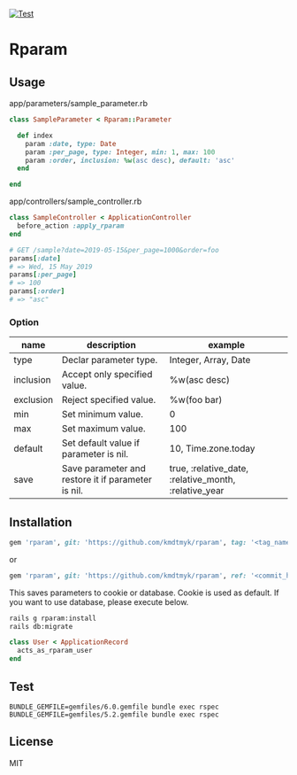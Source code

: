 [![Test](https://github.com/kmdtmyk/rparam/workflows/Test/badge.svg)](https://github.com/kmdtmyk/rparam/actions)

# Rparam

## Usage

app/parameters/sample_parameter.rb

```ruby
class SampleParameter < Rparam::Parameter

  def index
    param :date, type: Date
    param :per_page, type: Integer, min: 1, max: 100
    param :order, inclusion: %w(asc desc), default: 'asc'
  end

end
```

app/controllers/sample_controller.rb

```ruby
class SampleController < ApplicationController
  before_action :apply_rparam
end
```

```ruby
# GET /sample?date=2019-05-15&per_page=1000&order=foo
params[:date]
# => Wed, 15 May 2019
params[:per_page]
# => 100
params[:order]
# => "asc"
```

### Option

|name|description|example|
|-|-|-|
|type|Declar parameter type.|Integer, Array, Date|
|inclusion|Accept only specified value.|%w(asc desc)|
|exclusion|Reject specified value.|%w(foo bar)|
|min|Set minimum value.|0|
|max|Set maximum value.|100|
|default|Set default value if parameter is nil.|10, Time.zone.today|
|save|Save parameter and restore it if parameter is nil.|true, :relative_date, :relative_month, :relative_year|

## Installation

```ruby
gem 'rparam', git: 'https://github.com/kmdtmyk/rparam', tag: '<tag_name>'
```

or

```ruby
gem 'rparam', git: 'https://github.com/kmdtmyk/rparam', ref: '<commit_hash>'
```

This saves parameters to cookie or database. Cookie is used as default. If you want to use database, please execute below.

```bash
rails g rparam:install
rails db:migrate
```

```ruby
class User < ApplicationRecord
  acts_as_rparam_user
end
```

## Test

```
BUNDLE_GEMFILE=gemfiles/6.0.gemfile bundle exec rspec
BUNDLE_GEMFILE=gemfiles/5.2.gemfile bundle exec rspec
```

## License

MIT

